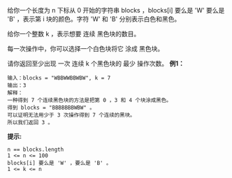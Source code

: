 给你一个长度为 n 下标从 0 开始的字符串 blocks ，blocks[i] 要么是 'W' 要么是 'B' ，表示第 i 块的颜色。字符 'W' 和 'B' 分别表示白色和黑色。

给你一个整数 k ，表示想要 连续 黑色块的数目。

每一次操作中，你可以选择一个白色块将它 涂成 黑色块。

请你返回至少出现 一次 连续 k 个黑色块的 最少 操作次数。
**例1：**
```
输入：blocks = "WBBWWBBWBW", k = 7
输出：3
解释：
一种得到 7 个连续黑色块的方法是把第 0 ，3 和 4 个块涂成黑色。
得到 blocks = "BBBBBBBWBW" 。
可以证明无法用少于 3 次操作得到 7 个连续的黑块。
所以我们返回 3 。
```

**提示:**
```
n == blocks.length
1 <= n <= 100
blocks[i] 要么是 'W' ，要么是 'B' 。
1 <= k <= n
```

